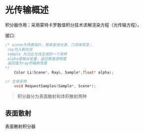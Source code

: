 # 光传输概述

积分器作用：采用蒙特卡罗数值积分技术求解渲染方程（光传输方程）。

接口:

```c++
/* scene为场景指针，用来查询光源、几何体信息；
 ray为入射光线
 sample 为沿此光线生成的一个采样
 alpha是输出变量，返回表面透明度
 返回值为ray的辐射亮度
*/
    Color Li(Scene*, Ray&, Sample*,float* alpha);

// 生成采样
    void RequestSamples(Sample*, Scene*);
```

> 积分器分为表面散射和体积散射两种

## 表面散射
表面散射积分器
